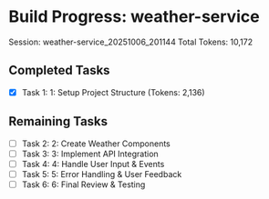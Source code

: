 # Build Progress: weather-service
Session: weather-service_20251006_201144
Total Tokens: 10,172

## Completed Tasks
- [x] Task 1: 1: Setup Project Structure (Tokens: 2,136)

## Remaining Tasks
- [ ] Task 2: 2: Create Weather Components
- [ ] Task 3: 3: Implement API Integration
- [ ] Task 4: 4: Handle User Input & Events
- [ ] Task 5: 5: Error Handling & User Feedback
- [ ] Task 6: 6: Final Review & Testing
